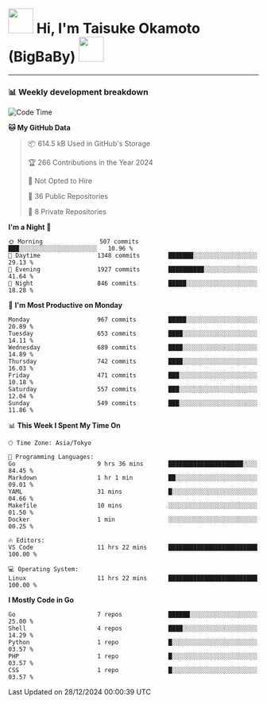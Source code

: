 <!-- Title -->
<h1>
    <img src="https://media.tenor.com/TlyRveJkgo4AAAAi/cloud-cloud-strife.gif" width="50"/> 
    Hi, I'm Taisuke Okamoto (BigBaBy) 
    <img src="https://media.tenor.com/TlyRveJkgo4AAAAi/cloud-cloud-strife.gif" width="50"/>
</h1>

---

<h3> 📊 Weekly development breakdown </h3>
<!-- waka-readme-stats -->

<!--START_SECTION:waka-->
![Code Time](http://img.shields.io/badge/Code%20Time-1%2C931%20hrs%208%20mins-blue)

**🐱 My GitHub Data** 

> 📦 614.5 kB Used in GitHub's Storage 
 > 
> 🏆 266 Contributions in the Year 2024
 > 
> 🚫 Not Opted to Hire
 > 
> 📜 36 Public Repositories 
 > 
> 🔑 8 Private Repositories 
 > 
**I'm a Night 🦉** 

```text
🌞 Morning                507 commits         ███░░░░░░░░░░░░░░░░░░░░░░   10.96 % 
🌆 Daytime                1348 commits        ███████░░░░░░░░░░░░░░░░░░   29.13 % 
🌃 Evening                1927 commits        ██████████░░░░░░░░░░░░░░░   41.64 % 
🌙 Night                  846 commits         █████░░░░░░░░░░░░░░░░░░░░   18.28 % 
```
📅 **I'm Most Productive on Monday** 

```text
Monday                   967 commits         █████░░░░░░░░░░░░░░░░░░░░   20.89 % 
Tuesday                  653 commits         ████░░░░░░░░░░░░░░░░░░░░░   14.11 % 
Wednesday                689 commits         ████░░░░░░░░░░░░░░░░░░░░░   14.89 % 
Thursday                 742 commits         ████░░░░░░░░░░░░░░░░░░░░░   16.03 % 
Friday                   471 commits         ███░░░░░░░░░░░░░░░░░░░░░░   10.18 % 
Saturday                 557 commits         ███░░░░░░░░░░░░░░░░░░░░░░   12.04 % 
Sunday                   549 commits         ███░░░░░░░░░░░░░░░░░░░░░░   11.86 % 
```


📊 **This Week I Spent My Time On** 

```text
🕑︎ Time Zone: Asia/Tokyo

💬 Programming Languages: 
Go                       9 hrs 36 mins       █████████████████████░░░░   84.45 % 
Markdown                 1 hr 1 min          ██░░░░░░░░░░░░░░░░░░░░░░░   09.01 % 
YAML                     31 mins             █░░░░░░░░░░░░░░░░░░░░░░░░   04.66 % 
Makefile                 10 mins             ░░░░░░░░░░░░░░░░░░░░░░░░░   01.50 % 
Docker                   1 min               ░░░░░░░░░░░░░░░░░░░░░░░░░   00.25 % 

🔥 Editors: 
VS Code                  11 hrs 22 mins      █████████████████████████   100.00 % 

💻 Operating System: 
Linux                    11 hrs 22 mins      █████████████████████████   100.00 % 
```

**I Mostly Code in Go** 

```text
Go                       7 repos             ██████░░░░░░░░░░░░░░░░░░░   25.00 % 
Shell                    4 repos             ████░░░░░░░░░░░░░░░░░░░░░   14.29 % 
Python                   1 repo              █░░░░░░░░░░░░░░░░░░░░░░░░   03.57 % 
PHP                      1 repo              █░░░░░░░░░░░░░░░░░░░░░░░░   03.57 % 
CSS                      1 repo              █░░░░░░░░░░░░░░░░░░░░░░░░   03.57 % 
```




 Last Updated on 28/12/2024 00:00:39 UTC
<!--END_SECTION:waka-->
